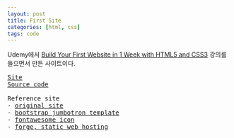 ```yaml
---
layout: post
title: First Site
categories: [html, css]
tags: code
---
```

<div class="message">Udemy에서 <a href="https://www.udemy.com/build-your-first-website-in-1-week/" target="_blank">Build Your First Website in 1 Week with HTML5 and CSS3</a> 강의를 들으면서 만든 사이트이다.</div>

<pre>
<a href="http://lim-web-staging.getforge.io/" target="_blank">Site</a>
<a href="https://github.com/pinstinct/first-site" target="_blank">Source code</a>

Reference site
- <a href="http://www.makerbased.com/oml/" target="_blank">original site</a>
- <a href="https://getbootstrap.com/examples/jumbotron/" target="_blank">bootstrap jumbotron template</a>
- <a href="http://fontawesome.io/" target="_blank">fontawesome icon</a>
- <a href="https://getforge.com/" target="_blank">forge, static web hosting</a>
</pre>